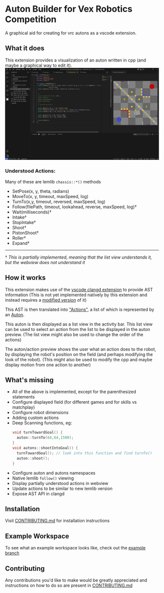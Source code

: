 # Auton Builder for Vex Robotics Competition

A graphical aid for creating for vrc autons as a vscode extension.

## What it does

This extension provides a visualization of an auton written in cpp (and maybe a graphical way to edit it).
![Demo of the auton builder](documentation/example-demo.png)

### Understood Actions:
Many of these are lemlib `chassis::*()` methods
- SetPose(x, y, theta, radians)
- MoveTo(x, y, timeout, maxSpeed, log)
- TurnTo(x,y, timeout, reversed, maxSpeed, log)
- Follow(filePath, timeout, lookahead, reverse, maxSpeed, log)†
- Wait(milliseconds)†
- Intake†
- StopIntake†
- Shoot†
- PistonShoot†
- Roller†
- Expand†

--- 
† *This is partially implemented, meaning that the list view understands it, but the webview does not understand it*

## How it works

This extension makes use of the [vscode clangd extension](https://marketplace.visualstudio.com/items?itemName=llvm-vs-code-extensions.vscode-clangd) to provide AST information 
(This is not yet implemented natively by this extension and instead requires a [modified version](https://github.com/meisZWFLZ/vscode-clangd-expose-ast) of it)

This AST is then translated into ["Actions"](./src/common/action.ts), a list of which is represented by an [Auton](./src/common/auton.ts).

This auton is then displayed as a list view in the activity bar. This list view can be used to select an action from the list to be displayed in the auton preview. (The list view might also be used to change the order of the actions)

The auton/action preview shows the user what an action does to the robot, by displaying the robot's position on the field (and perhaps modifying the look of the robot). (This might also be used to modify the cpp and maybe display motion from one action to another)

## What's missing
- All of the above is implemented, except for the parenthesized statements
- Configure displayed field (for different games and for skills vs matchplay)
- Configure robot dimensions
- Adding custom actions
- Deep Scanning functions, eg:
  ```cpp
  void turnTowardGoal() {
    auton::turnTo(64,64,1500);
  }
  void autons::shootIntoGoal() {
    turnTowardGoal(); // look into this function and find turnTo()
    auton::shoot();
  }
- Configure auton and autons namespaces
- Native lemlib `follow()` viewing
- Display partially understood actions in webview 
- Update actions to be similar to new lemlib version
- Expose AST API in clangd 

## Installation
Visit [CONTRIBUTING.md](CONTRIBUTING.md) for installation instructions

## Example Workspace 
To see what an example workspace looks like, check out the [example branch](https://github.com/meisZWFLZ/AutonGUI/tree/example)

## Contributing
Any contributions you'd like to make would be greatly appreciated and instructions on how to do so are present in [CONTRIBUTING.md](CONTRIBUTING.md)